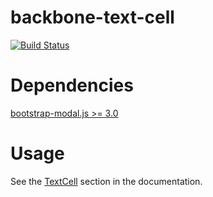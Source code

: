 backbone-text-cell
==================

[![Build Status](https://travis-ci.org/wyuenho/backgrid-text-cell.png?branch=master)](https://travis-ci.org/wyuenho/backgrid-text-cell)

Dependencies
============

[bootstrap-modal.js >= 3.0](http://getbootstrap.com/javascript/#modals)

Usage
====

See the [TextCell](http://wyuenho.github.com/backgrid/#api-text-cell) section in
the documentation.
